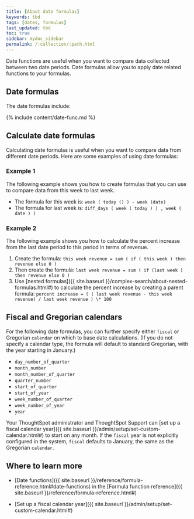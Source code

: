 ```yaml
---
title: [About date formulas]
keywords: tbd
tags: [dates, formulas]
last_updated: tbd
toc: true
sidebar: mydoc_sidebar
permalink: /:collection/:path.html
---
```

Date functions are useful when you want to compare data collected between two
date periods. Date formulas allow you to apply date related functions to your
formulas.

## Date formulas

The date formulas include:

{% include content/date-func.md %}

## Calculate date formulas

Calculating date formulas is useful when you want to compare data from different date periods. Here are some examples of using date formulas:

### Example 1

The following example shows you how to create formulas that you can use to compare data from this week to last week.

- The formula for this week is: `week ( today () ) - week (date)`
- The formula for last week is: `diff_days ( week ( today ) ) , week ( date ) )`

### Example 2

The following example shows you how to calculate the percent increase from the last date period to this period in terms of revenue.

1. Create the formula: `this week revenue = sum ( if ( this week ) then revenue else 0 )`
2. Then create the formula: `last week revenue = sum ( if (last week ) then revenue else 0 )`
3. Use [nested formulas]({{ site.baseurl }}/complex-search/about-nested-formulas.html#) to calculate the percent increase by creating a parent formula: `percent increase = ( ( last week revenue - this week revenue) / last week revenue ) \* 100`

## Fiscal and Gregorian calendars

For the following date formulas, you can further specify either `fiscal` or
Gregorian `calendar` on which to base date calculations. (If you do not specify a
calendar type, the formula will default to standard Gregorian, with the year
starting in January.)

* `day_number_of_quarter`
* `month_number`
* `month_number_of_quarter`
* `quarter_number`
* `start_of_quarter`
* `start_of_year`
* `week_number_of_quarter`
* `week_number_of_year`
* `year`

Your ThoughtSpot administrator and ThoughtSpot Support can
[set up a fiscal calendar year]({{ site.baseurl }}/admin/setup/set-custom-calendar.html#)
to start on any month. If the `fiscal` year is not explicitly configured in the system,
`fiscal` defaults to January, the same as the Gregorian `calendar`.

## Where to learn more

* [Date functions]({{ site.baseurl }}/reference/formula-reference.html#date-functions) in the [Formula function reference]({{ site.baseurl }}/reference/formula-reference.html#)

* [Set up a fiscal calendar year]({{ site.baseurl }}/admin/setup/set-custom-calendar.html#)
